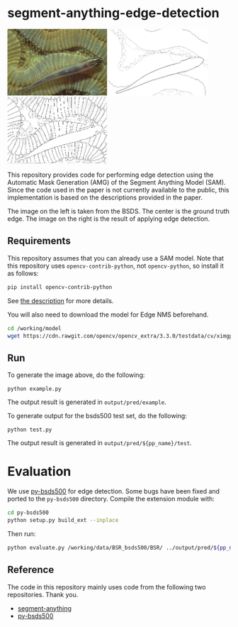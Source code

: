 # segment-anything-edge-detection

<p>
<img src='assets/fish.jpg' height=150px /> <img src='assets/fish_gt.png' height=150px /> <img src='assets/edge.png' height=150px />
</p>

This repository provides code for performing edge detection using the Automatic Mask Generation (AMG) of the Segment Anything Model (SAM). Since the code used in the paper is not currently available to the public, this implementation is based on the descriptions provided in the paper.

The image on the left is taken from the BSDS. The center is the ground truth edge. The image on the right is the result of applying edge detection.

## Requirements
This repository assumes that you can already use a SAM model. 
Note that this repository uses `opencv-contrib-python`, not `opencv-python`, so install it as follows:
```bash
pip install opencv-contrib-python
```
See [the description](https://pypi.org/project/opencv-contrib-python/) for more details.

You will also need to download the model for Edge NMS beforehand.
```bash
cd /working/model
wget https://cdn.rawgit.com/opencv/opencv_extra/3.3.0/testdata/cv/ximgproc/model.yml.gz
```

## Run
To generate the image above, do the following:
```
python example.py
```
The output result is generated in `output/pred/example`.

To generate output for the bsds500 test set, do the following:
```
python test.py
```
The output result is generated in `output/pred/${pp_name}/test`.

# Evaluation
We use [py-bsds500](https://github.com/Britefury/py-bsds500/tree/master) for edge detection. Some bugs have been fixed and ported to the `py-bsds500` directory.
Compile the extension module with:
```bash
cd py-bsds500
python setup.py build_ext --inplace
```
Then run:
```bash
python evaluate.py /working/data/BSR_bsds500/BSR/ ../output/pred/${pp_name} test --thresholds 99
```

## Reference
The code in this repository mainly uses code from the following two repositories. Thank you.
- [segment-anything](https://github.com/facebookresearch/segment-anything)
- [py-bsds500](https://github.com/Britefury/py-bsds500/tree/master)